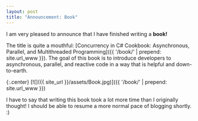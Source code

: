 ```yaml
---
layout: post
title: "Announcement: Book"
---
```

I am very pleased to announce that I have finished writing a **book!**

The title is quite a mouthful: [Concurrency in C# Cookbook: Asynchronous, Parallel, and Multithreaded Programming]({{ '/book/' | prepend: site.url_www }}). The goal of this book is to introduce developers to asynchronous, parallel, and reactive code in a way that is helpful and down-to-earth.

{:.center}
[![]({{ site_url }}/assets/Book.jpg)]({{ '/book/' | prepend: site.url_www }})

I have to say that writing this book took a lot more time than I originally thought! I should be able to resume a more normal pace of blogging shortly. :)

